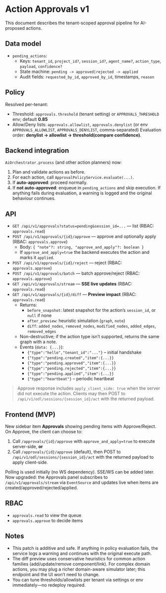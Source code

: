 # Action Approvals v1

This document describes the tenant-scoped approval pipeline for AI-proposed actions.

## Data model
- `pending_actions`:
  - Keys: `tenant_id`, `project_id?`, `session_id?`, `agent_name?`,
    `action_type`, `payload`, `confidence?`
  - State machine: `pending -> approved|rejected -> applied`
  - Audit fields: `requested_by_id`, `approved_by_id`, timestamps, `reason`

## Policy
Resolved per-tenant:
- Threshold: `approvals.threshold` (tenant setting) or `APPROVALS_THRESHOLD` env; default **0.85**
- Allow/Deny lists: `approvals.allowlist`, `approvals.denylist`
  (or env `APPROVALS_ALLOWLIST`, `APPROVALS_DENYLIST`, comma-separated)
Evaluation order: **denylist → allowlist → threshold(compare confidence)**.

## Backend integration
`AiOrchestrator.process` (and other action planners) now:
1. Plan and validate actions as before.
2. For each action, call `ApprovalPolicyService.evaluate(...)`.
3. If **auto-approved**: proceed normally.
4. If **not auto-approved**: enqueue in `pending_actions` and skip execution.
   If anything fails during evaluation, a warning is logged and the original
   behaviour continues.

## API
- `GET /api/v1/approvals?status=pending&session_id=...` — list (RBAC: `approvals.read`)
- `POST /api/v1/approvals/{id}/approve` — approve and optionally apply (RBAC: `approvals.approve`)
  - Body: `{ "note"?: string, "approve_and_apply"?: boolean }`
  - If `approve_and_apply=true` the backend executes the action and marks it `applied`.
- `POST /api/v1/approvals/{id}/reject` — reject (RBAC: `approvals.approve`)
- `POST /api/v1/approvals/batch` — batch approve/reject (RBAC: `approvals.approve`)
- `GET /api/v1/approvals/stream` — **SSE live updates** (RBAC: `approvals.read`)
- `GET /api/v1/approvals/{id}/diff` — **Preview impact** (RBAC: `approvals.read`)
  - Returns:
    - `before_snapshot`: latest snapshot for the action’s `session_id`, or `null` if none
    - `after_preview`: heuristic simulation (`graph`, `note`)
    - `diff`: `added_nodes`, `removed_nodes`, `modified_nodes`, `added_edges`, `removed_edges`
  - Non-destructive; if the action type isn’t supported, returns the same graph with a note.
  - Events (`data: {...}`):
    - `{"type":"hello","tenant_id":"..."}` – initial handshake
    - `{"type":"pending.created","item":{...}}`
    - `{"type":"pending.approved","item":{...}}`
    - `{"type":"pending.rejected","item":{...}}`
    - `{"type":"pending.applied","item":{...}}`
    - `{"type":"heartbeat"}` – periodic heartbeat

> Approve response includes `apply_client_side: true` when the server did not
> execute the action. Clients may then POST to `/api/v1/odl/sessions/{session_id}/act`
> with the returned payload.

## Frontend (MVP)
New sidebar item **Approvals** showing pending items with Approve/Reject.
On Approve, the client can choose to:
1) Call `/approvals/{id}/approve` with `approve_and_apply=true` to execute
   server-side, **or**
2) Call `/approvals/{id}/approve` (default), then POST to
   `/api/v1/odl/sessions/{session_id}/act` with the returned payload to apply
   client-side.

Polling is used initially (no WS dependency). SSE/WS can be added later.
Now upgraded: the Approvals panel subscribes to `/api/v1/approvals/stream`
via `EventSource` and updates live when items are created/approved/rejected/applied.

## RBAC
- `approvals.read` to view the queue
- `approvals.approve` to decide items

## Notes
- This patch is additive and safe. If anything in policy evaluation fails, the service logs a warning and continues with the original execute path.
- The diff preview uses conservative heuristics for common action families (add/update/remove component/link). For complex domain actions, you may plug a richer
  domain-aware simulator later; this endpoint and the UI won’t need to change.
- You can tune thresholds/allowlists per tenant via settings or env immediately—no redeploy required.

